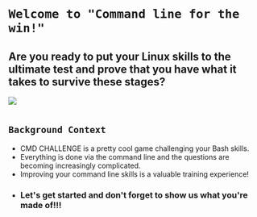 # `Welcome to "Command line for the win!"`
## Are you ready to put your Linux skills to the ultimate test and prove that you have what it takes to survive these stages? 


![](https://cdn.cloudflare.steamstatic.com/steam/apps/1309610/header.jpg?t=1683818158)

#
## `Background Context`
- CMD CHALLENGE is a pretty cool game challenging your Bash skills.
- Everything is done via the command line and the questions are becoming increasingly complicated.
- Improving your command line skills is a valuable training experience!
- ### Let's get started and don't forget to show us what you're made of!!!
